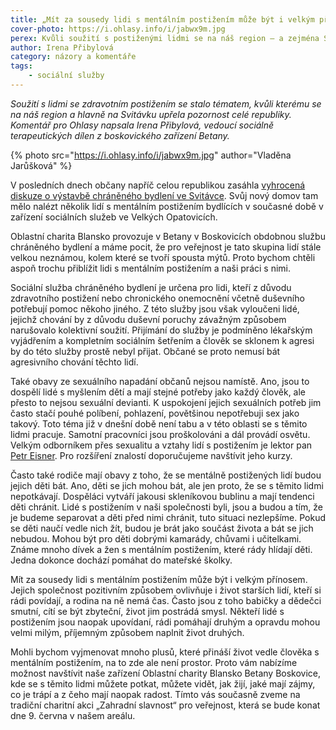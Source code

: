 ```yaml
---
title: „Mít za sousedy lidi s mentálním postižením může být i velkým přínosem.“
cover-photo: https://i.ohlasy.info/i/jabwx9m.jpg
perex: Kvůli soužití s postiženými lidmi se na náš region – a zejména Svitávku – upřela pozornost celé republiky. Komentuje Irena Přibylová, vedoucí sociálně terapeutických dílen Betany.
author: Irena Přibylová
category: názory a komentáře
tags:
    - sociální služby
---
```


*Soužití s lidmi se zdravotním postižením se stalo tématem, kvůli kterému se na náš region a hlavně na Svitávku upřela pozornost celé republiky. Komentář pro Ohlasy napsala Irena Přibylová, vedoucí sociálně terapeutických dílen z boskovického zařízení Betany.*

{% photo src="https://i.ohlasy.info/i/jabwx9m.jpg" author="Vladěna Jarůšková" %}

V posledních dnech občany napříč celou republikou zasáhla [vyhrocená diskuze o výstavbě chráněného bydlení ve Svitávce](https://ohlasy.info/clanky/2019/02/rozhovor-wetterova.html). Svůj nový domov tam mělo nalézt několik lidí s mentálním postižením bydlících v současné době v zařízení sociálních služeb ve Velkých Opatovicích.

Oblastní charita Blansko provozuje v Betany v Boskovicích obdobnou službu chráněného bydlení a máme pocit, že pro veřejnost je tato skupina lidí stále velkou neznámou, kolem které se tvoří spousta mýtů. Proto bychom chtěli aspoň trochu přiblížit lidi s mentálním postižením a naši práci s nimi.

Sociální služba chráněného bydlení je určena pro lidi, kteří z důvodu zdravotního postižení nebo chronického onemocnění včetně duševního potřebují pomoc někoho jiného. Z této služby jsou však vyloučeni lidé, jejichž chování by z důvodu duševní poruchy závažným způsobem narušovalo kolektivní soužití. Přijímání do služby je podmíněno lékařským vyjádřením a kompletním sociálním šetřením a člověk se sklonem k agresi by do této služby prostě nebyl přijat. Občané se proto nemusí bát agresivního chování těchto lidí.

Také obavy ze sexuálního napadání občanů nejsou namístě. Ano, jsou to dospělí lidé s myšlením dětí a mají stejné potřeby jako každý člověk, ale přesto to nejsou sexuální devianti. K uspokojení jejich sexuálních potřeb jim často stačí pouhé políbení, pohlazení, povětšinou nepotřebuji sex jako takový. Toto téma již v dnešní době není tabu a v této oblasti se s těmito lidmi pracuje. Samotní pracovníci jsou proškolováni a dál provádí osvětu. Velkým odborníkem přes sexualitu a vztahy lidí s postižením je lektor pan [Petr Eisner](http://www.petreisner.cz). Pro rozšíření znalostí doporučujeme navštívit jeho kurzy.

Často také rodiče mají obavy z toho, že se mentálně postižených lidí budou jejich děti bát. Ano, děti se jich mohou bát, ale jen proto, že se s těmito lidmi nepotkávají. Dospěláci vytváří jakousi skleníkovou bublinu a mají tendenci děti chránit. Lidé s postižením v naši společnosti byli, jsou a budou a tím, že je budeme separovat a děti před nimi chránit, tuto situaci nezlepšíme. Pokud se děti naučí vedle nich žít, budou je brát jako součást života a bát se jich nebudou. Mohou být pro děti dobrými kamarády, chůvami i učitelkami. Známe mnoho dívek a žen s mentálním postižením, které rády hlídají děti. Jedna dokonce dochází pomáhat do mateřské školky.

Mít za sousedy lidi s mentálním postižením může být i velkým přínosem. Jejich společnost pozitivním způsobem ovlivňuje i život starších lidí, kteří si rádi povídají, a rodina na ně nemá čas. Často jsou z toho babičky a dědečci smutní, cítí se být zbyteční, život jim postrádá smysl. Někteří lidé s postižením jsou naopak upovídaní, rádi pomáhají druhým a opravdu mohou velmi milým, příjemným způsobem naplnit život druhých.

Mohli bychom vyjmenovat mnoho plusů, které přináší život vedle člověka s mentálním postižením, na to zde ale není prostor. Proto vám nabízíme možnost navštívit naše zařízení Oblastní charity Blansko Betany Boskovice, kde se s těmito lidmi můžete potkat, můžete vidět, jak žijí, jaké mají zájmy, co je trápí a z čeho mají naopak radost. Tímto vás současně zveme na tradiční charitní akci „Zahradní slavnost“ pro veřejnost, která se bude konat dne 9. června v našem areálu.
